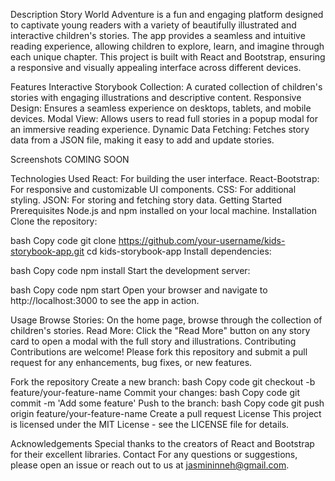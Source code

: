 Description
Story World Adventure is a fun and engaging platform designed to captivate young readers with a variety of beautifully illustrated and interactive children's stories. The app provides a seamless and intuitive reading experience, allowing children to explore, learn, and imagine through each unique chapter. This project is built with React and Bootstrap, ensuring a responsive and visually appealing interface across different devices.

Features
Interactive Storybook Collection: A curated collection of children's stories with engaging illustrations and descriptive content.
Responsive Design: Ensures a seamless experience on desktops, tablets, and mobile devices.
Modal View: Allows users to read full stories in a popup modal for an immersive reading experience.
Dynamic Data Fetching: Fetches story data from a JSON file, making it easy to add and update stories.

Screenshots
COMING SOON

Technologies Used
React: For building the user interface.
React-Bootstrap: For responsive and customizable UI components.
CSS: For additional styling.
JSON: For storing and fetching story data.
Getting Started
Prerequisites
Node.js and npm installed on your local machine.
Installation
Clone the repository:

bash
Copy code
git clone https://github.com/your-username/kids-storybook-app.git
cd kids-storybook-app
Install dependencies:

bash
Copy code
npm install
Start the development server:

bash
Copy code
npm start
Open your browser and navigate to http://localhost:3000 to see the app in action.

Usage
Browse Stories: On the home page, browse through the collection of children's stories.
Read More: Click the "Read More" button on any story card to open a modal with the full story and illustrations.
Contributing
Contributions are welcome! Please fork this repository and submit a pull request for any enhancements, bug fixes, or new features.

Fork the repository
Create a new branch:
bash
Copy code
git checkout -b feature/your-feature-name
Commit your changes:
bash
Copy code
git commit -m 'Add some feature'
Push to the branch:
bash
Copy code
git push origin feature/your-feature-name
Create a pull request
License
This project is licensed under the MIT License - see the LICENSE file for details.

Acknowledgements
Special thanks to the creators of React and Bootstrap for their excellent libraries.
Contact
For any questions or suggestions, please open an issue or reach out to us at jasmininneh@gmail.com.
